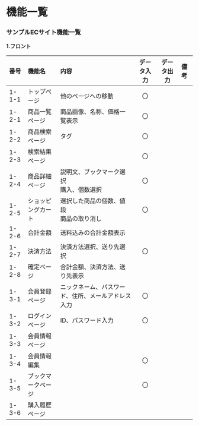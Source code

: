 # 機能一覧
### サンプルECサイト機能一覧
**1.フロント**

|番号|機能名|内容|データ入力|データ出力|備考|
|:---|:---|:---|:---:|:---:|:---|
|1-1-1|トップページ|他のページへの移動|〇|||
|1-2-1|商品一覧ページ|商品画像、名称、価格一覧表示|〇|||
|1-2-2|商品検索ページ|タグ|〇|||
|1-2-3|検索結果ページ||〇|||
|1-2-4|商品詳細ページ|説明文、ブックマーク選択<br>購入、個数選択|〇|||
|1-2-5|ショッピングカート|選択した商品の個数、値段<br>商品の取り消し|〇|||
|1-2-6|合計金額|送料込みの合計金額表示||||
|1-2-7|決済方法|決済方法選択、送り先選択|〇|||
|1-2-8|確定ページ|合計金額、決済方法、送り先表示||||
|1-3-1|会員登録ページ|ニックネーム、パスワード、住所、メールアドレス入力|〇|||
|1-3-2|ログインページ|ID、パスワード入力|〇|||
|1-3-3|会員情報ページ|||||
|1-3-4|会員情報編集||〇|||
|1-3-5|ブックマークページ||〇|||
|1-3-6|購入履歴ページ|||||

